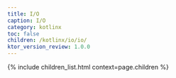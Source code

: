 ```yaml
---
title: I/O
caption: I/O
category: kotlinx
toc: false
children: /kotlinx/io/io/
ktor_version_review: 1.0.0
---
```


{% include children_list.html context=page.children %}
